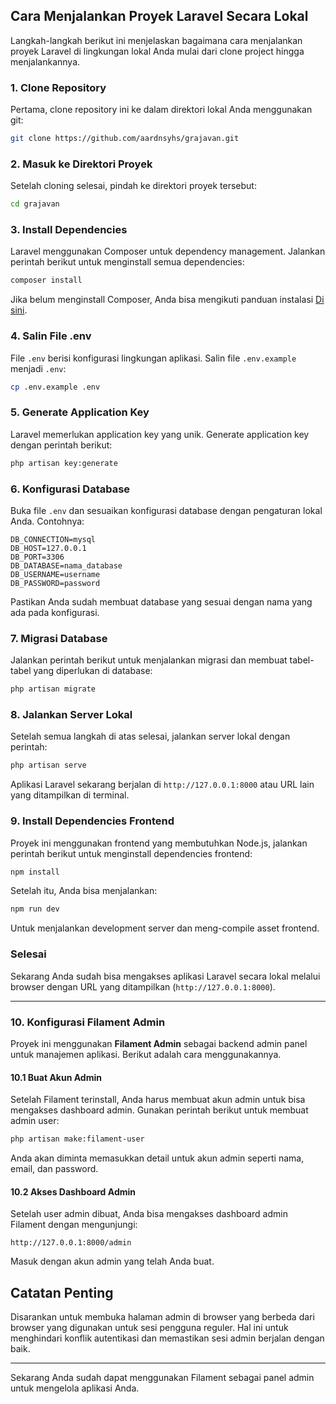 ## Cara Menjalankan Proyek Laravel Secara Lokal

Langkah-langkah berikut ini menjelaskan bagaimana cara menjalankan proyek Laravel di lingkungan lokal Anda mulai dari clone project hingga menjalankannya.

### 1. Clone Repository
Pertama, clone repository ini ke dalam direktori lokal Anda menggunakan git:

```bash
git clone https://github.com/aardnsyhs/grajavan.git
```

### 2. Masuk ke Direktori Proyek
Setelah cloning selesai, pindah ke direktori proyek tersebut:

```bash
cd grajavan
```

### 3. Install Dependencies
Laravel menggunakan Composer untuk dependency management. Jalankan perintah berikut untuk menginstall semua dependencies:

```bash
composer install
```
Jika belum menginstall Composer, Anda bisa mengikuti panduan instalasi [Di sini](https://getcomposer.org/).

### 4. Salin File .env

File `.env` berisi konfigurasi lingkungan aplikasi. Salin file `.env.example` menjadi `.env`:

```bash
cp .env.example .env
```

### 5. Generate Application Key

Laravel memerlukan application key yang unik. Generate application key dengan perintah berikut:

```bash
php artisan key:generate
```

### 6. Konfigurasi Database

Buka file `.env` dan sesuaikan konfigurasi database dengan pengaturan lokal Anda. Contohnya:

```env
DB_CONNECTION=mysql
DB_HOST=127.0.0.1
DB_PORT=3306
DB_DATABASE=nama_database
DB_USERNAME=username
DB_PASSWORD=password
```
Pastikan Anda sudah membuat database yang sesuai dengan nama yang ada pada konfigurasi.

### 7. Migrasi Database

Jalankan perintah berikut untuk menjalankan migrasi dan membuat tabel-tabel yang diperlukan di database:

```bash
php artisan migrate
```

### 8. Jalankan Server Lokal

Setelah semua langkah di atas selesai, jalankan server lokal dengan perintah:

```bash
php artisan serve
```
Aplikasi Laravel sekarang berjalan di `http://127.0.0.1:8000` atau URL lain yang ditampilkan di terminal.

### 9. Install Dependencies Frontend

Proyek ini menggunakan frontend yang membutuhkan Node.js, jalankan perintah berikut untuk menginstall dependencies frontend:

```bash
npm install
```
Setelah itu, Anda bisa menjalankan:
```bash
npm run dev
```
Untuk menjalankan development server dan meng-compile asset frontend.

### Selesai

Sekarang Anda sudah bisa mengakses aplikasi Laravel secara lokal melalui browser dengan URL yang ditampilkan (`http://127.0.0.1:8000`).

<hr>

### 10. Konfigurasi Filament Admin

Proyek ini menggunakan **Filament Admin** sebagai backend admin panel untuk manajemen aplikasi. Berikut adalah cara menggunakannya.

#### 10.1 Buat Akun Admin

Setelah Filament terinstall, Anda harus membuat akun admin untuk bisa mengakses dashboard admin. Gunakan perintah berikut untuk membuat admin user:

```bash
php artisan make:filament-user
```

Anda akan diminta memasukkan detail untuk akun admin seperti nama, email, dan password.

#### 10.2 Akses Dashboard Admin
Setelah user admin dibuat, Anda bisa mengakses dashboard admin Filament dengan mengunjungi:

```arduino
http://127.0.0.1:8000/admin
```
Masuk dengan akun admin yang telah Anda buat.

## Catatan Penting

Disarankan untuk membuka halaman admin di browser yang berbeda dari browser yang digunakan untuk sesi pengguna reguler. Hal ini untuk menghindari konflik autentikasi dan memastikan sesi admin berjalan dengan baik.

<hr>

Sekarang Anda sudah dapat menggunakan Filament sebagai panel admin untuk mengelola aplikasi Anda.